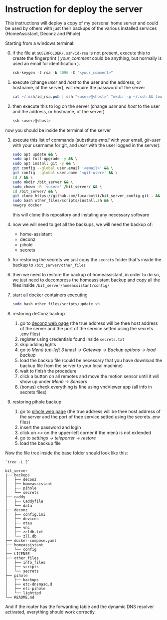 # Instruction for deploy the server

This instructions will deploy a copy of my personal home server and could be used by others with just their backups of the various installed services (HomeAssistant, Deconz and Pihole).

Starting from a windows terminal:

0.  if the file at `$USERFOLDER/.ssh/id-rsa` is not present, execute this to create the fingerprint ( *your_comment* could be anything, but normally is used an email for identification ).

    ```powershell
    ssh-keygen -t rsa -b 4096 -C "<your_comment>"
    ```
1.  execute (change *user* and *host* to the user and the address, or hostname, of the server), will require the password of the server

    ```powershell
    cat ~/.ssh/id_rsa.pub | ssh "<user>@<host>" "mkdir -p ~/.ssh && touch ~/.ssh/authorized_keys && chmod -R go= ~/.ssh && cat >> ~/.ssh/authorized_keys"
    ```
2.  then execute this to log on the server (change *user* and *host* to the user and the address, or hostname, of the server)

    ```powershell
    ssh <user>@<host>
    ```

now you should be inside the terminal of the server

3.  execute this list of commands (substitute *email* with your email, *git-user* with your username for git, and *user* with the user logged in the server):

    ```bash
    sudo apt update && \
    sudo apt full-upgrade -y && \
    sudo apt install git -y && \
    git config --global user.email '<email>' && \
    git config --global user.name '<git-user>' && \
    cd / && \
    sudo mkdir /bit_server && \
    sudo chown -R '<user>' /bit_server/ && \
    cd /bit_server/ && \
    git clone https://github.com/luca-botti/bit_server_config.git . && \
    sudo bash other_files/scripts/install.sh && \
    newgrp docker
    ```

    this will clone this repository and instaling any necessary software

4. now we will need to get all the backups, we will need the backup of:

    - home-assistant
    - deconz
    - pihole
    - secrets

5. for restoring the secrets we just copy the `secrets` folder that's inside the backup to `/bit_server/other_files`

6. then we need to restore the backup of homeassistant, in order to do so, we just need to decompress the homeassistant backup and copy all the files inside `/bit_server/homeassistant/config/`
    
7. start all docker containers executing

    ```bash
    sudo bash other_files/scripts/update.sh
    ```

8. restoring deConz backup

    1. go to [deconz web page](about:blank) (the true address will be thee host address of the server and the port of the service setted using the secrets .env files)
    2. register using credentials found inside `secrets.txt`
    3. skip adding lights
    4. go to *Menù (up-left 3 lines) -> Gateway -> Backup options -> load backup*
    5. load the backup file (could be necessary that you have download the backup file from the server to your local machine)
    6. wait to finish the procedure
    7. click a button on all remotes and move the motion sensor until it will show up under *Menù -> Sensors*
    8. (bonus) check everything is fine using vncViewer app (all info in secrets files)

9. restoring pihole backup

    1. go to [pihole web page](about:blank) (the true address will be thee host address of the server and the port of thee service setted using the secrets .env files)
    2. insert the password and login
    3. click on *>>* on the upper-left corner if the menù is not extended
    4. go to *settings -> teleporter -> restore*
    5. load the backup file



Now the file tree inside the base folder should look like this:

    `tree -L 2`

    bit_server
    ├── backups
    │   ├── deconz
    │   ├── homeassistant
    │   ├── pihole
    │   └── secrets
    ├── caddy
    │   ├── Caddyfile
    │   └── data
    ├── deconz
    │   ├── config.ini
    │   ├── devices
    │   ├── otau
    │   ├── vnc
    │   ├── zcldb.txt
    │   └── zll.db
    ├── docker-compose.yaml
    ├── homeassistant
    │   └── config
    ├── LICENSE
    ├── other_files
    │   ├── info_files
    │   ├── scripts
    │   └── secrets
    ├── pihole
    │   ├── backups
    │   ├── etc-dnsmasq.d
    │   ├── etc-pihole
    │   └── lighttpd
    └── README.md


And if the router has the forwarding table and the dynamic DNS resolver activated, everything should work correctly.



